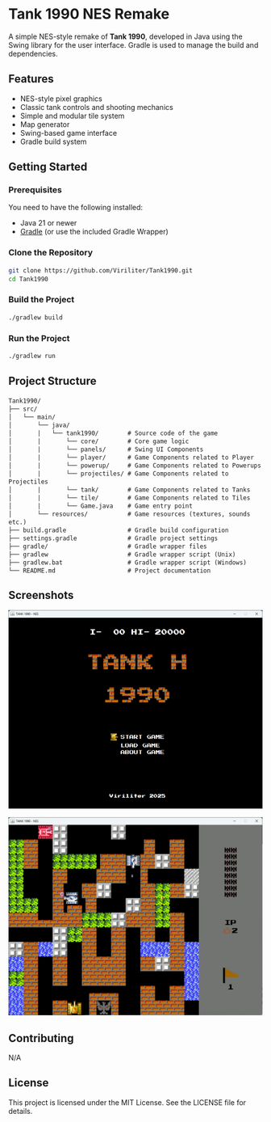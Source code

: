 # Tank 1990 NES Remake

A simple NES-style remake of **Tank 1990**, developed in Java using the Swing library for the user interface. Gradle is used to manage the build and dependencies.

## Features

- NES-style pixel graphics
- Classic tank controls and shooting mechanics
- Simple and modular tile system
- Map generator
- Swing-based game interface
- Gradle build system

## Getting Started

### Prerequisites

You need to have the following installed:

- Java 21 or newer
- [Gradle](https://gradle.org/) (or use the included Gradle Wrapper)

### Clone the Repository

```bash
git clone https://github.com/Viriliter/Tank1990.git
cd Tank1990
```

### Build the Project

```bash
./gradlew build
```

### Run the Project

```bash
./gradlew run
```

## Project Structure
```plaintext
Tank1990/
├── src/
│   └── main/
│       └── java/
│       |   └── tank1990/        # Source code of the game
│       |       └── core/        # Core game logic
│       |       └── panels/      # Swing UI Components
│       |       └── player/      # Game Components related to Player
│       |       └── powerup/     # Game Components related to Powerups
│       |       └── projectiles/ # Game Components related to Projectiles
│       |       └── tank/        # Game Components related to Tanks
│       |       └── tile/        # Game Components related to Tiles
│       |       └── Game.java    # Game entry point
│       └── resources/           # Game resources (textures, sounds etc.)
├── build.gradle                 # Gradle build configuration
├── settings.gradle              # Gradle project settings
├── gradle/                      # Gradle wrapper files
├── gradlew                      # Gradle wrapper script (Unix)
├── gradlew.bat                  # Gradle wrapper script (Windows)
└── README.md                    # Project documentation
```

## Screenshots
![Alt text](screenshots/menu.png)

![Alt text](screenshots/gamearea.png)

## Contributing
N/A

## License
This project is licensed under the MIT License. See the LICENSE file for details.

